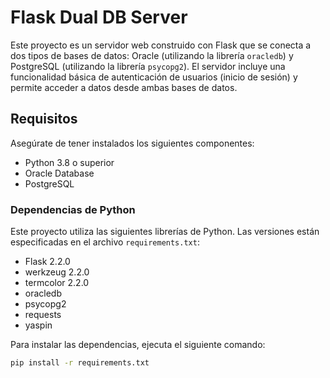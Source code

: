 # Flask Dual DB Server

Este proyecto es un servidor web construido con Flask que se conecta a dos tipos de bases de datos: Oracle (utilizando la librería `oracledb`) y PostgreSQL (utilizando la librería `psycopg2`). El servidor incluye una funcionalidad básica de autenticación de usuarios (inicio de sesión) y permite acceder a datos desde ambas bases de datos.

## Requisitos

Asegúrate de tener instalados los siguientes componentes:

- Python 3.8 o superior
- Oracle Database
- PostgreSQL

### Dependencias de Python

Este proyecto utiliza las siguientes librerías de Python. Las versiones están especificadas en el archivo `requirements.txt`:

- Flask 2.2.0
- werkzeug 2.2.0
- termcolor 2.2.0
- oracledb
- psycopg2
- requests
- yaspin


Para instalar las dependencias, ejecuta el siguiente comando:

```bash
pip install -r requirements.txt
